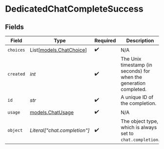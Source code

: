 # DedicatedChatCompleteSuccess


## Fields

| Field                                                              | Type                                                               | Required                                                           | Description                                                        |
| ------------------------------------------------------------------ | ------------------------------------------------------------------ | ------------------------------------------------------------------ | ------------------------------------------------------------------ |
| `choices`                                                          | List[[models.ChatChoice](../models/chatchoice.md)]                 | :heavy_check_mark:                                                 | N/A                                                                |
| `created`                                                          | *int*                                                              | :heavy_check_mark:                                                 | The Unix timestamp (in seconds) for when the generation completed. |
| `id`                                                               | *str*                                                              | :heavy_check_mark:                                                 | A unique ID of the completion.                                     |
| `usage`                                                            | [models.ChatUsage](../models/chatusage.md)                         | :heavy_check_mark:                                                 | N/A                                                                |
| `object`                                                           | *Literal["chat.completion"]*                                       | :heavy_check_mark:                                                 | The object type, which is always set to `chat.completion`.         |
